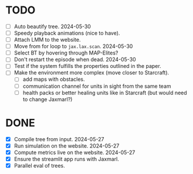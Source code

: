 # TODO

- [ ] Auto beautify tree. 2024-05-30
- [ ] Speedy playback animations (nice to have).
- [ ] Attach LMM to the website.
- [ ] Move from for loop to `jax.lax.scan`. 2024-05-30
- [ ] Select BT by hovering through MAP-Elites?
- [ ] Don't restart the episode when dead. 2024-05-30
- [ ] Test if the system fulfills the properties outlined in the paper.
- [ ] Make the environment more complex (move closer to Starcraft).
    - [ ] add maps with obstacles.
    - [ ] communication channel for units in sight from the same team
    - [ ] health packs or better healing units like in Starcraft (but would need to change Jaxmarl?)

# DONE

- [x] Compile tree from input. 2024-05-27
- [x] Run simulation on the website. 2024-05-27
- [x] Compute metrics live on the website. 2024-05-27
- [x] Ensure the streamlit app runs with Jaxmarl.
- [x] Parallel eval of trees.
